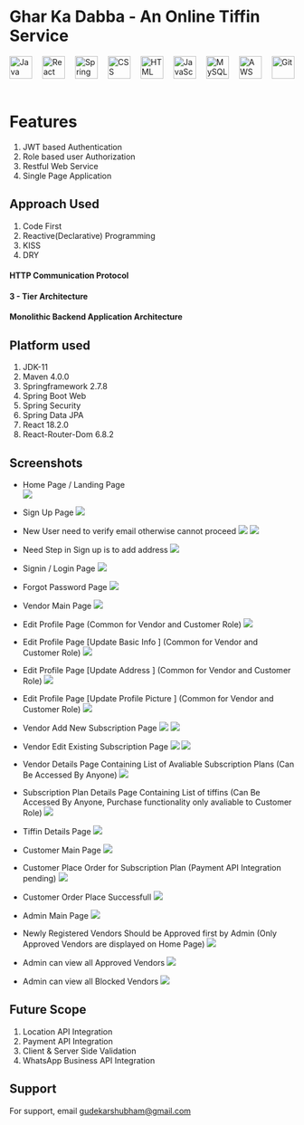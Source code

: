 # Ghar Ka Dabba - An Online Tiffin Service
<div>
  <img src="https://github.com/devicons/devicon/blob/master/icons/java/java-original-wordmark.svg" title="Java" alt="Java" width="40" height="40"/>&emsp;
  <img src="https://github.com/devicons/devicon/blob/master/icons/react/react-original-wordmark.svg" title="React" alt="React" width="40" height="40"/>&emsp;
  <img src="https://github.com/devicons/devicon/blob/master/icons/spring/spring-original-wordmark.svg" title="Spring" alt="Spring" width="40" height="40"/>&emsp;
  <img src="https://github.com/devicons/devicon/blob/master/icons/css3/css3-plain-wordmark.svg"  title="CSS3" alt="CSS" width="40" height="40"/>&emsp;
  <img src="https://github.com/devicons/devicon/blob/master/icons/html5/html5-original.svg" title="HTML5" alt="HTML" width="40" height="40"/>&emsp;
  <img src="https://github.com/devicons/devicon/blob/master/icons/javascript/javascript-original.svg" title="JavaScript" alt="JavaScript" width="40" height="40"/>&emsp;
  <img src="https://github.com/devicons/devicon/blob/master/icons/mysql/mysql-original-wordmark.svg" title="MySQL"  alt="MySQL" width="40" height="40"/>&emsp;
  <img src="https://github.com/devicons/devicon/blob/master/icons/amazonwebservices/amazonwebservices-plain-wordmark.svg" title="AWS" alt="AWS" width="40" height="40"/>&emsp;
  <img src="https://github.com/devicons/devicon/blob/master/icons/git/git-original-wordmark.svg" title="Git" **alt="Git" width="40" height="40"/>
</div><br>

<!-- <a href="" target="_blank">Visit Website</a><br>
<a href="" target="_blank">Check Rest API</a><br> -->

# Features
1. JWT based Authentication
2. Role based user Authorization
3. Restful Web Service
4. Single Page Application

## Approach Used
1. Code First
2. Reactive(Declarative) Programming
3. KISS
4. DRY

#### HTTP Communication Protocol

#### 3 - Tier Architecture

#### Monolithic Backend Application Architecture

## Platform used
1. JDK-11
2. Maven 4.0.0
3. Springframework 2.7.8
4. Spring Boot Web
5. Spring Security 
6. Spring Data JPA
7. React 18.2.0
8. React-Router-Dom 6.8.2

<!--
## Prerequisites to start Application on your machine
1. Gmail App Password
2. JDK-11 or latest
3. MySQL
4. Maven
5. Nodejs
6. React App -->

## Screenshots
- Home Page / Landing Page  
![](ScreenShots/Home.png)


- Sign Up Page 
![](ScreenShots/SignUp.png)


- New User need to verify email otherwise cannot proceed 
![](ScreenShots/SignUpVerifyEmail.png)
![](ScreenShots/SignEmailVerified.png)

- Need Step in Sign up is to add address
![](ScreenShots/SignUpAddAddresss.png)

 
- Signin / Login Page 
![](ScreenShots/SignIn.png)

 
- Forgot Password Page
![](ScreenShots/ForgotPassword.png)
<!-- ![](ScreenShots/ChangePassword.png) -->


- Vendor Main Page
![](ScreenShots/VendorMainPage.png)


- Edit Profile Page (Common for Vendor and Customer Role)
![](ScreenShots/VendorEditProfile.png)


- Edit Profile Page [Update Basic Info ] (Common for Vendor and Customer Role)
![](ScreenShots/VendorEditProfileUpdateBasicInfo.png)

 
- Edit Profile Page [Update Address ] (Common for Vendor and Customer Role)
![](ScreenShots/VendorMainPageEditAddress.png)


- Edit Profile Page [Update Profile Picture ] (Common for Vendor and Customer Role)
![](ScreenShots/VendorMainPageUpdateProfilePicture.png)


- Vendor Add New Subscription Page
![](ScreenShots/VendorAddNewSubPlan1.png)
![](ScreenShots/VendorAddNewSubPlan2.png)


- Vendor Edit Existing Subscription Page
![](ScreenShots/VendorEditSubPlan1.png)
![](ScreenShots/VendorEditSubPlan2.png)


- Vendor Details Page Containing List of Avaliable Subscription Plans (Can Be Accessed By Anyone)
![](ScreenShots/CustomerViewVendor.png)


- Subscription Plan Details Page Containing List of tiffins (Can Be Accessed By Anyone, Purchase functionality only avaliable to Customer Role)
![](ScreenShots/CustomerViewSubPlan.png)


- Tiffin Details Page
![](ScreenShots/TiffinDetails.png)


- Customer Main Page
 ![](ScreenShots/CustomerMainPage.png)
 
 
- Customer Place Order for Subscription Plan (Payment API Integration pending)
![](ScreenShots/CustomerPlaceOrder1.png)


- Customer Order Place Successfull
![](ScreenShots/CustomerOrderSuccess.png)


- Admin Main Page
![](ScreenShots/AdminMainPage.png)


- Newly Registered Vendors Should be Approved first by Admin (Only Approved Vendors are displayed on Home Page)
![](ScreenShots/AdminUapprovedVendors.png)

 
- Admin can view all Approved Vendors
![](ScreenShots/AdminApproveVendors.png)


- Admin can view all Blocked Vendors
![](ScreenShots/AdminBlockedVendors.png)


## Future Scope
    
1. Location API Integration
2. Payment API Integration
3. Client & Server Side Validation
4. WhatsApp Business API Integration

## Support

For support, email gudekarshubham@gmail.com


